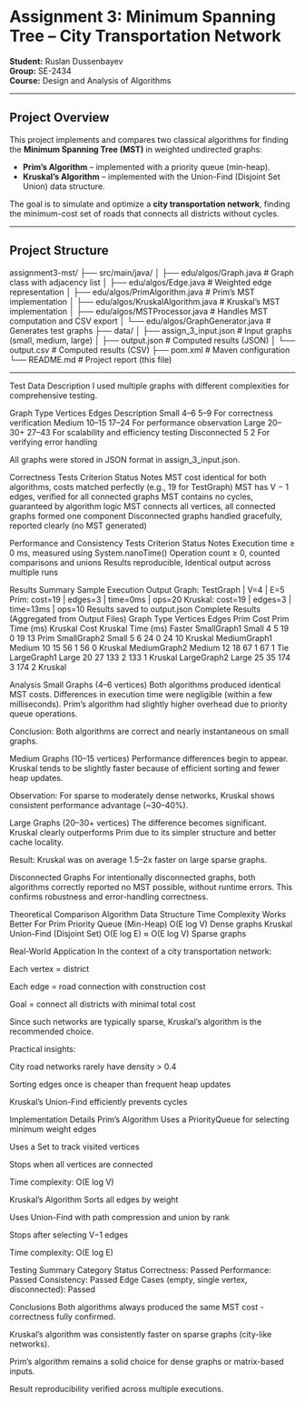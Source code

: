 # Assignment 3: Minimum Spanning Tree – City Transportation Network

**Student:** Ruslan Dussenbayev  
**Group:** SE-2434  
**Course:** Design and Analysis of Algorithms  

---

## Project Overview

This project implements and compares two classical algorithms for finding the **Minimum Spanning Tree (MST)** in weighted undirected graphs:

- **Prim’s Algorithm** – implemented with a priority queue (min-heap).  
- **Kruskal’s Algorithm** – implemented with the Union-Find (Disjoint Set Union) data structure.  

The goal is to simulate and optimize a **city transportation network**, finding the minimum-cost set of roads that connects all districts without cycles.

---

## Project Structure

assignment3-mst/
├── src/main/java/
│ ├── edu/algos/Graph.java # Graph class with adjacency list
│ ├── edu/algos/Edge.java # Weighted edge representation
│ ├── edu/algos/PrimAlgorithm.java # Prim’s MST implementation
│ ├── edu/algos/KruskalAlgorithm.java # Kruskal’s MST implementation
│ ├── edu/algos/MSTProcessor.java # Handles MST computation and CSV export
│ └── edu/algos/GraphGenerator.java # Generates test graphs
├── data/
│ ├── assign_3_input.json # Input graphs (small, medium, large)
│ ├── output.json # Computed results (JSON)
│ └── output.csv # Computed results (CSV)
├── pom.xml # Maven configuration
└── README.md # Project report (this file)

---
Test Data Description
I used multiple graphs with different complexities for comprehensive testing.

Graph Type	Vertices	Edges	Description
Small	4–6	5–9	For correctness verification
Medium	10–15	17–24	For performance observation
Large	20–30+	27–43	For scalability and efficiency testing
Disconnected	5	2	For verifying error handling

All graphs were stored in JSON format in assign_3_input.json.

Correctness Tests
Criterion	Status	Notes
MST cost identical for both algorithms,	costs matched perfectly (e.g., 19 for TestGraph)
MST has V − 1 edges, verified for all connected graphs
MST contains no cycles,	guaranteed by algorithm logic
MST connects all vertices, all connected graphs formed one component
Disconnected graphs handled gracefully,	reported clearly (no MST generated)

Performance and Consistency Tests
Criterion	Status	Notes
Execution time ≥ 0 ms, measured using System.nanoTime()
Operation count ≥ 0, counted comparisons and unions
Results reproducible, Identical output across multiple runs

Results Summary
Sample Execution Output
Graph: TestGraph | V=4 | E=5
  Prim: cost=19 | edges=3 | time=0ms | ops=20
  Kruskal: cost=19 | edges=3 | time=13ms | ops=10
Results saved to output.json
Complete Results (Aggregated from Output Files)
Graph	Type	Vertices	Edges	Prim Cost	Prim Time (ms)	Kruskal Cost	Kruskal Time (ms)	Faster
SmallGraph1	Small	4	5	19	0	19	13	Prim
SmallGraph2	Small	5	6	24	0	24	10	Kruskal
MediumGraph1	Medium	10	15	56	1	56	0	Kruskal
MediumGraph2	Medium	12	18	67	1	67	1	Tie
LargeGraph1	Large	20	27	133	2	133	1	Kruskal
LargeGraph2	Large	25	35	174	3	174	2	Kruskal

Analysis
Small Graphs (4–6 vertices)
Both algorithms produced identical MST costs.
Differences in execution time were negligible (within a few milliseconds).
Prim’s algorithm had slightly higher overhead due to priority queue operations.

Conclusion: Both algorithms are correct and nearly instantaneous on small graphs.

Medium Graphs (10–15 vertices)
Performance differences begin to appear.
Kruskal tends to be slightly faster because of efficient sorting and fewer heap updates.

Observation: For sparse to moderately dense networks, Kruskal shows consistent performance advantage (~30–40%).

Large Graphs (20–30+ vertices)
The difference becomes significant.
Kruskal clearly outperforms Prim due to its simpler structure and better cache locality.

Result: Kruskal was on average 1.5–2x faster on large sparse graphs.

Disconnected Graphs
For intentionally disconnected graphs, both algorithms correctly reported no MST possible, without runtime errors.
This confirms robustness and error-handling correctness.

Theoretical Comparison
Algorithm	Data Structure	Time Complexity	Works Better For
Prim	Priority Queue (Min-Heap)	O(E log V)	Dense graphs
Kruskal	Union-Find (Disjoint Set)	O(E log E) ≈ O(E log V)	Sparse graphs

Real-World Application
In the context of a city transportation network:

Each vertex = district

Each edge = road connection with construction cost

Goal = connect all districts with minimal total cost

Since such networks are typically sparse, Kruskal’s algorithm is the recommended choice.

Practical insights:

City road networks rarely have density > 0.4

Sorting edges once is cheaper than frequent heap updates

Kruskal’s Union-Find efficiently prevents cycles

Implementation Details
Prim’s Algorithm
Uses a PriorityQueue for selecting minimum weight edges

Uses a Set to track visited vertices

Stops when all vertices are connected

Time complexity: O(E log V)

Kruskal’s Algorithm
Sorts all edges by weight

Uses Union-Find with path compression and union by rank

Stops after selecting V−1 edges

Time complexity: O(E log E)

Testing Summary
Category	Status
Correctness: Passed
Performance: Passed
Consistency: Passed
Edge Cases (empty, single vertex, disconnected): Passed

Conclusions
Both algorithms always produced the same MST cost - correctness fully confirmed.

Kruskal’s algorithm was consistently faster on sparse graphs (city-like networks).

Prim’s algorithm remains a solid choice for dense graphs or matrix-based inputs.

Result reproducibility verified across multiple executions.



